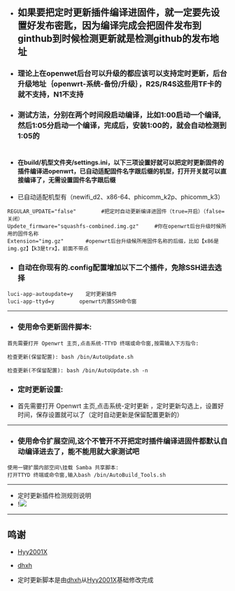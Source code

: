 - ## 如果要把定时更新插件编译进固件，就一定要先设置好发布密匙，因为编译完成会把固件发布到ginthub到时候检测更新就是检测github的发布地址

- ### 理论上在openwet后台可以升级的都应该可以支持定时更新，后台升级地址｛openwrt-系统-备份/升级｝，R2S/R4S这些用TF卡的就不支持，N1不支持

- ### 测试方法，分别在两个时间段启动编译，比如1:00启动一个编译,然后1:05分启动一个编译，完成后，安装1:00的，就会自动检测到1:05的
#
- #### 在build/机型文件夹/settings.ini，以下三项设置好就可以把定时更新固件的插件编译进openwrt，已自动适配固件名字跟后缀的机型，打开开关就可以直接编译了，无需设置固件名字跟后缀
- 已自动适配机型有（newifi_d2、x86-64、phicomm_k2p、phicomm_k3）

```
REGULAR_UPDATE="false"        #把定时自动更新编译进固件（true=开启）（false=关闭）
Updete_firmware="squashfs-combined.img.gz"     #你在openwrt后台升级时候所用的固件名称
Extension="img.gz"       #openwrt后台升级候所用固件名称的后缀，比如【x86是img.gz】【k3是trx】，前面不带点
```

- ### 自动在你现有的.config配置增加以下二个插件，免除SSH进去选择
```
luci-app-autoupdate=y    定时更新插件
luci-app-ttyd=y        openwrt内置SSH命令窗
```
---
- ### 使用命令更新固件脚本:
```
首先需要打开 Openwrt 主页,点击系统-TTYD 终端或命令窗,按需输入下方指令:

检查更新(保留配置): bash /bin/AutoUpdate.sh

检查更新(不保留配置): bash /bin/AutoUpdate.sh -n
```

- ### 定时更新设置:
- 首先需要打开 Openwrt 主页,点击系统-定时更新 ，定时更新勾选上，设置好时间，保存设置就可以了（定时自动更新是保留配置更新的）

---

- ### 使用命令扩展空间,这个不管开不开把定时插件编译进固件都默认自动编译进去了，能不能用就大家测试吧
```
使用一键扩展内部空间\挂载 Samba 共享脚本:
打开TTYD 终端或命令窗,输入bash /bin/AutoBuild_Tools.sh
```
---
- 定时更新插件检测规则说明
- !<img src="https://github.com/danshui-git/shuoming/blob/master/doc/.png" />


---
## 鸣谢

   - [Hyy2001X](https://github.com/Hyy2001X/AutoBuild-Actions)

   - [dhxh](https://github.com/dhxh/Openwrt-Build)

   - 定时更新脚本是由[dhxh](https://github.com/dhxh/Openwrt-Build)从[Hyy2001X](https://github.com/Hyy2001X/AutoBuild-Actions)基础修改完成
